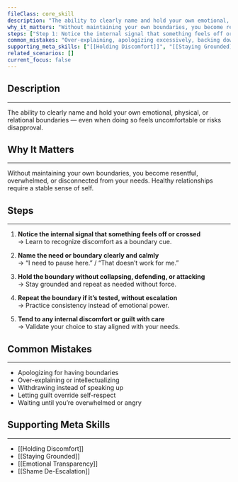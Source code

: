 ```yaml
---
fileClass: core_skill
description: "The ability to clearly name and hold your own emotional, physical, or relational boundaries — even when doing so feels uncomfortable or risks disapproval.\r"
why_it_matters: "Without maintaining your own boundaries, you become resentful, overwhelmed, or disconnected from your needs. Healthy relationships require a stable sense of self.\r"
steps: ["Step 1: Notice the internal signal that something feels off or crossed\r", "Step 2: Name the need or boundary clearly and calmly\r", '"Step 3: Hold the boundary without collapsing', defending, 'or attacking\r"', '"Step 4: Repeat the boundary if it’s tested', 'without escalation\r"', "Step 5: Tend to any internal discomfort or guilt with care\r"]
common_mistakes: "Over-explaining, apologizing excessively, backing down too quickly, setting vague or implied boundaries, or expressing the boundary too late and with resentment.\r"
supporting_meta_skills: ["[[Holding Discomfort]]", "[[Staying Grounded]]", "[[Emotional Transparency]]", "[[Shame De-Escalation]]"]
related_scenarios: []
current_focus: false
---
```


## Description
---
The ability to clearly name and hold your own emotional, physical, or relational boundaries — even when doing so feels uncomfortable or risks disapproval.

## Why It Matters
---
Without maintaining your own boundaries, you become resentful, overwhelmed, or disconnected from your needs. Healthy relationships require a stable sense of self.

## Steps
---
1. **Notice the internal signal that something feels off or crossed**  
   → Learn to recognize discomfort as a boundary cue.

2. **Name the need or boundary clearly and calmly**  
   → “I need to pause here.” / “That doesn’t work for me.”

3. **Hold the boundary without collapsing, defending, or attacking**  
   → Stay grounded and repeat as needed without force.

4. **Repeat the boundary if it’s tested, without escalation**  
   → Practice consistency instead of emotional power.

5. **Tend to any internal discomfort or guilt with care**  
   → Validate your choice to stay aligned with your needs.

## Common Mistakes
---
- Apologizing for having boundaries  
- Over-explaining or intellectualizing  
- Withdrawing instead of speaking up  
- Letting guilt override self-respect  
- Waiting until you’re overwhelmed or angry

## Supporting Meta Skills
---
- [[Holding Discomfort]]
- [[Staying Grounded]]
- [[Emotional Transparency]]
- [[Shame De-Escalation]]
